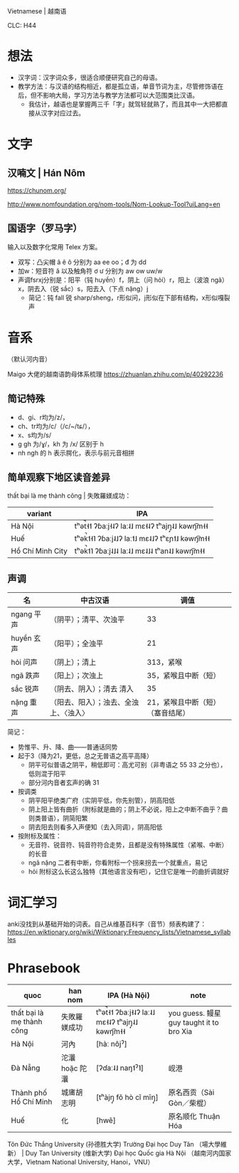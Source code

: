 Vietnamese | 越南语

CLC: H44

# 想法

- 汉字词：汉字词众多，很适合顺便研究自己的母语。
- 教学方法：与汉语的结构相近，都是孤立语，单音节词为主，尽管修饰语在后，但不影响大局，学习方法与教学方法都可以大范围类比汉语。
    - 我估计，越语也是掌握两三千「字」就驾轻就熟了，而且其中一大把都直接从汉字对应过去。

# 文字

## 汉喃文 | Hán Nôm

https://chunom.org/

http://www.nomfoundation.org/nom-tools/Nom-Lookup-Tool?uiLang=en

## 国语字（罗马字）

输入以及数字化常用 Telex 方案。

- 双写：凸尖帽 â ê ô 分别为 aa ee oo；đ 为 dd
- 加w：短音符 ă 以及触角符 ơ ư 分别为 aw ow uw/w
- 声调fsrxj分别是：阳平（钝 huyền）f，阴上（问 hỏi）r，阳上（波浪 ngã）x，阴去入（锐 sắc）s，阳去入（下点 nặng）j
    - 简记：钝 fall 锐 sharp/sheng，r形似问，j形似在下部有结构，x形似嘎裂声

# 音系

（默认河内音）

Maigo 大佬的越南语韵母体系梳理 https://zhuanlan.zhihu.com/p/40292236

## 简记特殊

- d、gi、r均为/z/，
- ch、tr均为/c/（/c/~/tɕ/），
- x、s均为/s/
- g gh 为/ɣ/，kh 为 /x/ 区别于 h
- nh ngh 的 h 表示腭化，表示与前元音相拼

## 简单观察下地区读音差异

thất bại là mẹ thành công | 失敗羅媄成功：

variant|IPA
-|-
Hà Nội | tʰət̚˧˦ ʔɓaːj˧˨ʔ laː˨˩ mɛ˧˨ʔ tʰajŋ̟˨˩ kəwŋ͡m˧˧
Huế | tʰək̚˦˧˥ ʔɓaːj˨˩ʔ laː˦˩ mɛ˨˩ʔ tʰɛɲ˦˩ kəwŋ͡m˧˧
Hồ Chí Minh City | tʰək̚˦˥ ʔɓaːj˨˩˨ laː˨˩ mɛ˨˩˨ tʰan˨˩ kəwŋ͡m˧˧

## 声调

名 | 中古汉语 | 调值
-|-|-
ngang 平声 | （阴平）；清平、次浊平 | 33
huyền 玄声 | （阳平）；全浊平 | 21
hỏi 问声 | （阴上）；清上 | 313，紧喉
ngã 跌声 | （阳上）；次浊上 | 35，紧喉且中断（短）
sắc 锐声 | （阴去、阴入）；清去 清入 | 35
nặng 重声 | （阳去、阳入）；浊去、全浊上、〈浊入〉 | 21，紧喉且中断（短）（塞音结尾）

简记：

- 势惟平、升、降、曲——普通话同势
- 起于3（降为21，更低，总之无普语之高平高降）
    - 阴平可似普语之阴平，稍低即可：高尤可别（非粤语之 55 33 之分也），低则混于阳平
    - 部分河内音者玄声的确 31
- 按调类
    - 阴平阳平绝类广府（实阴平低，你先别管），阴高阳低
    - 阴上阳上皆有曲折（附标就是曲的；阴上不必说，阳上之中断不曲乎？曲则类普语），阴简阳繁
    - 阴去阳去则看多入声便知（去入同调），阴高阳低
- 按附标及属性：
    - 无音符、锐音符、钝音符符合走势，且都是没有特殊属性（紧喉、中断）的长音
    - ngã nặng 二者有中断，你看附标一个拐来拐去一个就重点，易记
    - hỏi 附标这么长这么独特（其他语言没有吧），记住它是唯一的曲折调就好

# 词汇学习

anki没找到从基础开始的词表。自己从维基百科字（音节）频表构建了： https://en.wiktionary.org/wiki/Wiktionary:Frequency_lists/Vietnamese_syllables

# Phrasebook

quoc | han nom | IPA (Hà Nội) | note
-|-|-|-
thất bại là mẹ thành công | 失敗羅媄成功 | tʰət̚˧˦ ʔɓaːj˧˨ʔ laː˨˩ mɛ˧˨ʔ tʰajŋ̟˨˩ kəwŋ͡m˧˧ | you guess. 鳗星 guy taught it to bro Xia
Hà Nội | 河內 | [hàː nôjˀ] |
Đà Nẵng | 沱㶞 hoặc 陀㶞 | [ʔɗaː˨˩ naŋ˦ˀ˥] | 岘港
Thành phố Hồ Chí Minh | 城庯胡志明 | [tʰàjŋ̟ fǒ hò cǐ mīŋ̟] | 原名西贡（Sài Gòn／柴棍）
Huế | 化 | [hwě] | 原名顺化 Thuận Hóa

Tôn Đức Thắng University (孙德胜大学)
Trường Đại học Duy Tân （場大學維新） | Duy Tan University (维新大学)
Đại học Quốc gia Hà Nội （越南河内国家大学，Vietnam National University, Hanoi，VNU）
